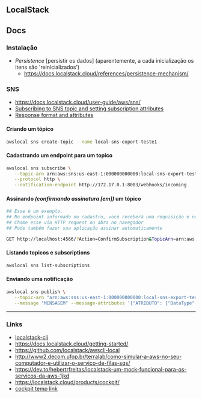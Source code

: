 ## LocalStack

## Docs

### Instalação
* *Persistence* [persistir os dados] (aparentemente, a cada inicialização os itens são 'reinicializados')
    - https://docs.localstack.cloud/references/persistence-mechanism/

### SNS
- https://docs.localstack.cloud/user-guide/aws/sns/
- [Subscribing to SNS topic and setting subscription attributes ](https://docs.localstack.cloud/user-guide/aws/sns/#subscribing-to-sns-topic-and-setting-subscription-attributes)
- [Response format and attributes](https://docs.localstack.cloud/user-guide/aws/sns/#response-format-and-attributes)

#### Criando um tópico
```sh
awslocal sns create-topic --name local-sns-export-teste1
```

#### Cadastrando um endpoint para um topico
```sh
awslocal sns subscribe \
   --topic-arn arn:aws:sns:us-east-1:000000000000:local-sns-export-teste1 \
   --protocol http \
   --notification-endpoint http://172.17.0.1:8003/webhooks/incoming
```

#### Assinando _(confirmando assinatura [em])_ um tópico
```sh
## Esse é um exemplo.
## No endpoint informado no cadastro, você receberá uma requisição e no corpo dessa, haverá um valor em "SubscribeURL"
## Chame esse via HTTP request ou abra no navegador
## Pode também fazer sua aplicação assinar automaticamente

GET http://localhost:4566/?Action=ConfirmSubscription&TopicArn=arn:aws:sns:us-east-1:000000000000:local-sns-export-teste1&Token=75732d656173742d312f7556cf217556cf217556cf217556cf217556cf217556
```

#### Listando topicos e subscriptions
```sh
awslocal sns list-subscriptions
```

#### Enviando uma notificação
```sh
awslocal sns publish \
   --topic-arn "arn:aws:sns:us-east-1:000000000000:local-sns-export-teste1" \
   --message "MENSAGEM" --message-attributes '{"ATRIBUTO": {"DataType": "String", "StringValue": "VALOR_DO_ATRIBUTO"}}'
```

-----

### Links
- [localstack-cli](https://docs.localstack.cloud/getting-started/installation/#localstack-cli)
- https://docs.localstack.cloud/getting-started/
- https://github.com/localstack/awscli-local
- http://www2.decom.ufop.br/terralab/como-simular-a-aws-no-seu-computador-e-utilizar-o-servico-de-filas-sqs/
- https://dev.to/hebertrfreitas/localstack-um-mock-funcional-para-os-servicos-da-aws-1jkd
- https://localstack.cloud/products/cockpit/
- [cockpit temp link](https://api.localstack.cloud/download/cockpit/v0.2.1/LocalStack%20Cockpit-0.2.1.AppImage?token=af2eea31d1560217d3b12cc64fca57f4)
